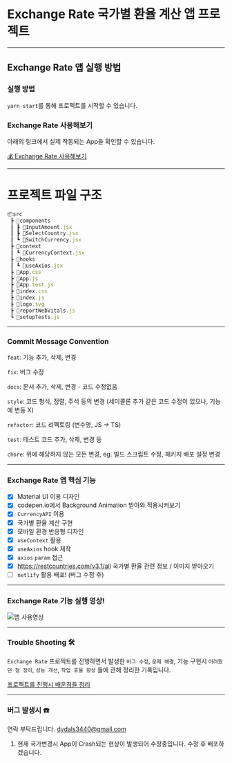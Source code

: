 # Exchange Rate 국가별 환율 계산 앱 프로젝트

---

## Exchange Rate 앱 실행 방법

### 실행 방법

`yarn start`를 통해 프로젝트를 시작할 수 있습니다.

### Exchange Rate 사용해보기

아래의 링크에서 실제 작동되는 App을 확인할 수 있습니다.

[💰 Exchange Rate 사용해보기](https://matthew--roaring-kelpie-519f5d.netlify.app/)

---

# 프로젝트 파일 구조

```js
📦src
 ┣ 📂components
 ┃ ┣ 📜InputAmount.jsx
 ┃ ┣ 📜SelectCountry.jsx
 ┃ ┗ 📜SwitchCurrency.jsx
 ┣ 📂context
 ┃ ┗ 📜CurrencyContext.jsx
 ┣ 📂hooks
 ┃ ┗ 📜useAxios.jsx
 ┣ 📜App.css
 ┣ 📜App.js
 ┣ 📜App.test.js
 ┣ 📜index.css
 ┣ 📜index.js
 ┣ 📜logo.svg
 ┣ 📜reportWebVitals.js
 ┗ 📜setupTests.js
```

---

### Commit Message Convention

`feat`: 기능 추가, 삭제, 변경

`fix`: 버그 수정

`docs`: 문서 추가, 삭제, 변경 - 코드 수정없음

`style`: 코드 형식, 정렬, 주석 등의 변경
(세미콜론 추가 같은 코드 수정이 있으나, 기능에 변동 X)

`refactor`: 코드 리펙토링 (변수명, JS -> TS)

`test`: 테스트 코드 추가, 삭제, 변경 등

`chore`: 위에 해당하지 않는 모든 변경, eg. 빌드 스크립트 수정, 패키지 배포 설정 변경

---

### Exchange Rate 앱 핵심 기능

- [x] Material UI 이용 디자인
- [x] codepen.io에서 Background Animation 받아와 적용시켜보기
- [x] `CurrencyAPI` 이용
- [x] 국가별 환율 계산 구현
- [x] 모바일 환경 반응형 디자인
- [x] `useContext` 활용
- [x] `useAxios` hook 제작
- [x] `axios` `param` 접근
- [x] https://restcountries.com/v3.1/all 국가별 환율 관련 정보 / 이미지 받아오기
- [ ] `netlify` 활용 배포! (버그 수정 후)

---

### Exchange Rate 기능 실행 영상!

![앱 사용영상]('./src/images/Exchange-Rate.gif')

---

### Trouble Shooting 🛠️

`Exchange Rate` 프로젝트를 진행하면서 발생한 `버그 수정`, `문제 해결`, 기능 구현시 `어려웠던 점 정리`, `성능 개선`, `작업 효율 향상` 들에 관해 정리한 기록입니다.

[프로젝트를 진행시 배운점들 정리]()

---

### 버그 발생시 ☎️

연락 부탁드립니다. <dydals3440@gmail.com>

1. 현재 국가변경시 App이 Crash되는 현상이 발생되어 수정중입니다. 수정 후 배포하겠습니다.
